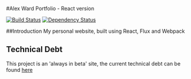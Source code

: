 #Alex Ward Portfolio - React version

[![Build Status](https://travis-ci.org/alexward1981/portfolio-react.svg?branch=master)](https://travis-ci.org/alexward1981/portfolio-react)
[![Dependency Status](https://gemnasium.com/alexward1981/portfolio-react.svg)](https://gemnasium.com/alexward1981/portfolio-react)

##Introduction
My personal website, built using React, Flux and Webpack

## Technical Debt
This project is an 'always in beta' site, the current technical debt can be found [here](technical-debt.md)

